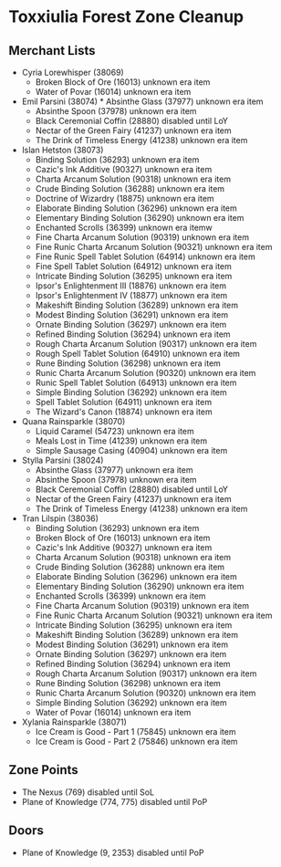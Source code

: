 # Toxxiulia Forest Zone Cleanup

## Merchant Lists

* Cyria Lorewhisper (38069)
  * Broken Block of Ore (16013) unknown era item
  * Water of Povar (16014) unknown era item
* Emil Parsini (38074)  * Absinthe Glass (37977) unknown era item
  * Absinthe Spoon (37978) unknown era item
  * Black Ceremonial Coffin (28880) disabled until LoY
  * Nectar of the Green Fairy (41237) unknown era item
  * The Drink of Timeless Energy (41238) unknown era item
* Islan Hetston (38073)
  * Binding Solution (36293) unknown era item
  * Cazic's Ink Additive (90327) unknown era item
  * Charta Arcanum Solution (90318) unknown era item
  * Crude Binding Solution (36288) unknown era item
  * Doctrine of Wizardry (18875) unknown era item
  * Elaborate Binding Solution (36296) unknown era item
  * Elementary Binding Solution (36290) unknown era item
  * Enchanted Scrolls (36399) unknown era itemw
  * Fine Charta Arcanum Solution (90319) unknown era item
  * Fine Runic Charta Arcanum Solution (90321) unknown era item
  * Fine Runic Spell Tablet Solution (64914) unknown era item
  * Fine Spell Tablet Solution (64912) unknown era item
  * Intricate Binding Solution (36295) unknown era item
  * Ipsor's Enlightenment III (18876) unknown era item
  * Ipsor's Enlightenment IV (18877) unknown era item
  * Makeshift Binding Solution (36289) unknown era item
  * Modest Binding Solution (36291) unknown era item
  * Ornate Binding Solution (36297) unknown era item
  * Refined Binding Solution (36294) unknown era item
  * Rough Charta Arcanum Solution (90317) unknown era item
  * Rough Spell Tablet Solution (64910) unknown era item
  * Rune Binding Solution (36298) unknown era item
  * Runic Charta Arcanum Solution (90320) unknown era item
  * Runic Spell Tablet Solution (64913) unknown era item
  * Simple Binding Solution (36292) unknown era item
  * Spell Tablet Solution (64911) unknown era item
  * The Wizard's Canon (18874) unknown era item
* Quana Rainsparkle (38070)
  * Liquid Caramel (54723) unknown era item
  * Meals Lost in Time (41239) unknown era item
  * Simple Sausage Casing (40904) unknown era item
* Stylla Parsini (38024)
  * Absinthe Glass (37977) unknown era item
  * Absinthe Spoon (37978) unknown era item
  * Black Ceremonial Coffin (28880) disabled until LoY
  * Nectar of the Green Fairy (41237) unknown era item
  * The Drink of Timeless Energy (41238) unknown era item
* Tran Lilspin (38036)
  * Binding Solution (36293) unknown era item
  * Broken Block of Ore (16013) unknown era item
  * Cazic's Ink Additive (90327) unknown era item
  * Charta Arcanum Solution (90318) unknown era item
  * Crude Binding Solution (36288) unknown era item
  * Elaborate Binding Solution (36296) unknown era item
  * Elementary Binding Solution (36290) unknown era item
  * Enchanted Scrolls (36399) unknown era item
  * Fine Charta Arcanum Solution (90319) unknown era item
  * Fine Runic Charta Arcanum Solution (90321) unknown era item
  * Intricate Binding Solution (36295) unknown era item
  * Makeshift Binding Solution (36289) unknown era item
  * Modest Binding Solution (36291) unknown era item
  * Ornate Binding Solution (36297) unknown era item
  * Refined Binding Solution (36294) unknown era item
  * Rough Charta Arcanum Solution (90317) unknown era item
  * Rune Binding Solution (36298) unknown era item
  * Runic Charta Arcanum Solution (90320) unknown era item
  * Simple Binding Solution (36292) unknown era item
  * Water of Povar (16014) unknown era item
* Xylania Rainsparkle (38071)
  * Ice Cream is Good - Part 1 (75845) unknown era item
  * Ice Cream is Good - Part 2 (75846) unknown era item

## Zone Points

* The Nexus (769) disabled until SoL
* Plane of Knowledge (774, 775) disabled until PoP

## Doors

* Plane of Knowledge (9, 2353) disabled until PoP
